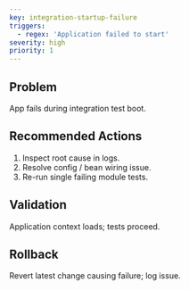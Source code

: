 ```yaml
---
key: integration-startup-failure
triggers:
  - regex: 'Application failed to start'
severity: high
priority: 1
---
```

## Problem
App fails during integration test boot.
## Recommended Actions
1. Inspect root cause in logs.
2. Resolve config / bean wiring issue.
3. Re-run single failing module tests.
## Validation
Application context loads; tests proceed.
## Rollback
Revert latest change causing failure; log issue.
